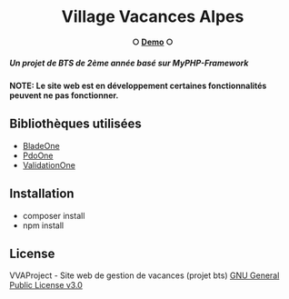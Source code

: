 <h1 align="center">Village Vacances Alpes</a></h1><p align="center"><b>○ <a href="https://vva.dawbee.fr">Demo</a> ○</b></h5>

##### Un projet de BTS de 2ème année basé sur MyPHP-Framework

#### NOTE: Le site web est en développement certaines fonctionnalités peuvent ne pas fonctionner.

## Bibliothèques utilisées

- [BladeOne](https://github.com/EFTEC/BladeOne)
- [PdoOne](https://github.com/EFTEC/PdoOne)
- [ValidationOne](https://github.com/EFTEC/ValidationOne)

## Installation

- composer install
- npm install

## License

VVAProject - Site web de gestion de vacances (projet bts)
[GNU General Public License v3.0](https://github.com/Edrow-6/VVAProject/blob/main/LICENSE.md)
